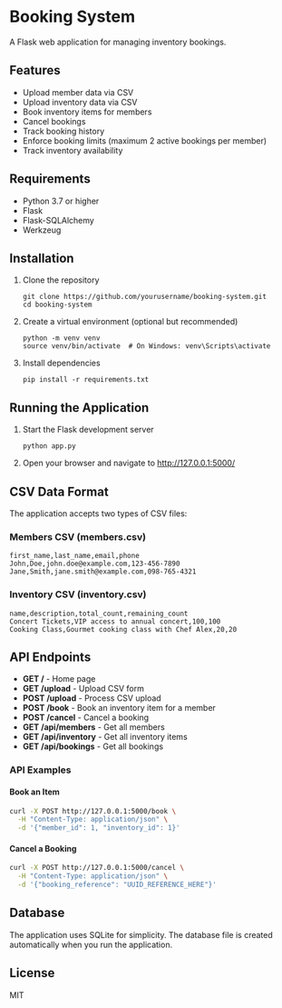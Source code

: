 # Booking System

A Flask web application for managing inventory bookings.

## Features

- Upload member data via CSV
- Upload inventory data via CSV
- Book inventory items for members
- Cancel bookings
- Track booking history
- Enforce booking limits (maximum 2 active bookings per member)
- Track inventory availability

## Requirements

- Python 3.7 or higher
- Flask
- Flask-SQLAlchemy
- Werkzeug

## Installation

1. Clone the repository
   ```
   git clone https://github.com/yourusername/booking-system.git
   cd booking-system
   ```

2. Create a virtual environment (optional but recommended)
   ```
   python -m venv venv
   source venv/bin/activate  # On Windows: venv\Scripts\activate
   ```

3. Install dependencies
   ```
   pip install -r requirements.txt
   ```

## Running the Application

1. Start the Flask development server
   ```
   python app.py
   ```

2. Open your browser and navigate to http://127.0.0.1:5000/

## CSV Data Format

The application accepts two types of CSV files:

### Members CSV (members.csv)

```
first_name,last_name,email,phone
John,Doe,john.doe@example.com,123-456-7890
Jane,Smith,jane.smith@example.com,098-765-4321
```

### Inventory CSV (inventory.csv)

```
name,description,total_count,remaining_count
Concert Tickets,VIP access to annual concert,100,100
Cooking Class,Gourmet cooking class with Chef Alex,20,20
```

## API Endpoints

- **GET /** - Home page
- **GET /upload** - Upload CSV form
- **POST /upload** - Process CSV upload
- **POST /book** - Book an inventory item for a member
- **POST /cancel** - Cancel a booking
- **GET /api/members** - Get all members
- **GET /api/inventory** - Get all inventory items
- **GET /api/bookings** - Get all bookings

### API Examples

#### Book an Item

```bash
curl -X POST http://127.0.0.1:5000/book \
  -H "Content-Type: application/json" \
  -d '{"member_id": 1, "inventory_id": 1}'
```

#### Cancel a Booking

```bash
curl -X POST http://127.0.0.1:5000/cancel \
  -H "Content-Type: application/json" \
  -d '{"booking_reference": "UUID_REFERENCE_HERE"}'
```

## Database

The application uses SQLite for simplicity. The database file is created automatically when you run the application.

## License

MIT